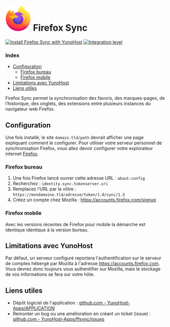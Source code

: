 # <img src="/images/ffsync_logo.png" width="80px" alt="logo de Firefox Sync"> Firefox Sync

[![Install Firefox Sync with YunoHost](https://install-app.yunohost.org/install-with-yunohost.png)](https://install-app.yunohost.org/?app=ffsync) [![Integration level](https://dash.yunohost.org/integration/ffsync.svg)](https://dash.yunohost.org/appci/app/ffsync)

### Index

- [Configuration](#configuration)
  - [Firefox bureau](#firefox-bureau)
  - [Firefox mobile](#firefox-mobile)
- [Limitations avec YunoHost](#limitations-avec-yunohost)
- [Liens utiles](#liens-utiles)

Firefox Sync permet la synchronisation des favoris, des marques-pages, de l’historique, des onglets, des extensions entre plusieurs instances du navigateur web Firefox.

## Configuration

Une fois installé, le site `domain.tld/path` devrait afficher une page expliquant comment le configurer.
Pour utiliser votre serveur personnel de synchronisation Firefox, vous allez devoir configurer votre explorateur internet [Firefox](https://www.mozilla.org/fr/firefox/new/).

### Firefox bureau

1. Une fois Firefox lancé ouvrer cette adresse URL : `about:config`
2. Recherchez : `identity.sync.tokenserver.uri`
3. Remplacez l’URL par la vôtre : `https://mondomaine.tld/adresse/token/1.0/sync/1.5`
4. Créez un compte chez Mozilla : https://accounts.firefox.com/signup

### Firefox mobile

Avec les versions récentes de Firefox pour mobile la démarche est identique identique à la version bureau.

## Limitations avec YunoHost

Par défaut, un serveur configuré reportera l'authentification sur le serveur de comptes hébergé par Mozilla à l'adresse https://accounts.firefox.com. Vous devrez donc toujours vous authentifier sur Mozilla, mais le stockage de vos informations se fera sur votre hôte.

## Liens utiles

 + Dépôt logiciel de l'application : [github.com - YunoHost-Apps/APPLICATION](https://github.com/YunoHost-Apps/ffsync_ynh)
 + Remonter un bug ou une amélioration en créant un ticket (issue) : [github.com - YunoHost-Apps/ffsync/issues](https://github.com/YunoHost-Apps/ffsync_ynh/issues)
